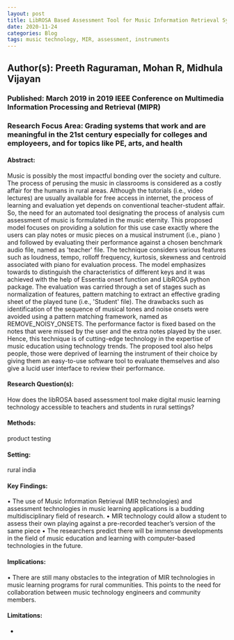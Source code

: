 ```yaml
---
layout: post
title: LibROSA Based Assessment Tool for Music Information Retrieval Systems
date: 2020-11-24
categories: Blog
tags: music technology, MIR, assessment, instruments
---
```


## Author(s): Preeth Raguraman, Mohan R, Midhula Vijayan

### Published: March 2019 in 2019 IEEE Conference on Multimedia Information Processing and Retrieval (MIPR)

### Research Focus Area: Grading systems that work and are meaningful in the 21st century especially for colleges and employeers, and for topics like PE, arts, and health

#### Abstract:
Music is possibly the most impactful bonding over the society and culture. The process of perusing the music in classrooms is considered as a costly affair for the humans in rural areas. Although the tutorials (i.e., video lectures) are usually available for free access in internet, the process of learning and evaluation yet depends on conventional teacher-student affair. So, the need for an automated tool designating the process of analysis cum assessment of music is formulated in the music eternity. This proposed model focuses on providing a solution for this use case exactly where the users can play notes or music pieces on a musical instrument (i.e., piano ) and followed by evaluating their performance against a chosen benchmark audio file, named as 'teacher' file. The technique considers various features such as loudness, tempo, rolloff frequency, kurtosis, skewness and centroid associated with piano for evaluation process. The model emphasizes towards to distinguish the characteristics of different keys and it was achieved with the help of Essentia onset function and LibROSA python package. The evaluation was carried through a set of stages such as normalization of features, pattern matching to extract an effective grading sheet of the played tune (i.e., 'Student' file). The drawbacks such as identification of the sequence of musical tones and noise onsets were avoided using a pattern matching framework, named as REMOVE_NOISY_ONSETS. The performance factor is fixed based on the notes that were missed by the user and the extra notes played by the user. Hence, this technique is of cutting-edge technology in the expertise of music education using technology trends. The proposed tool also helps people, those were deprived of learning the instrument of their choice by giving them an easy-to-use software tool to evaluate themselves and also give a lucid user interface to review their performance.


#### Research Question(s):
How does the libROSA based assessment tool make digital music learning technology accessible to teachers and students in rural settings?


#### Methods:
product testing


#### Setting:
rural india


#### Key Findings:
• The use of Music Information Retrieval (MIR technologies) and assessment technologies in music learning applications is a budding multidisciplinary field of research. • MIR technology could allow a student to assess their own playing against a pre-recorded teacher’s version of the same piece • The researchers predict there will be immense developments in the field of music education and learning with computer-based technologies in the future. 


#### Implications:
• There are still many obstacles to the integration of MIR technologies in music learning programs for rural communities. This points to the need for collaboration between music technology engineers and community members.


#### Limitations:
-


